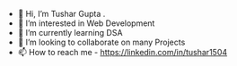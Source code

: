 - 👋 Hi, I’m Tushar Gupta  .
- 👀 I’m interested in Web Development 
- 🌱 I’m currently learning DSA
- 💞️ I’m looking to collaborate on many Projects 
- 📫 How to reach me - https://linkedin.com/in/tushar1504 

